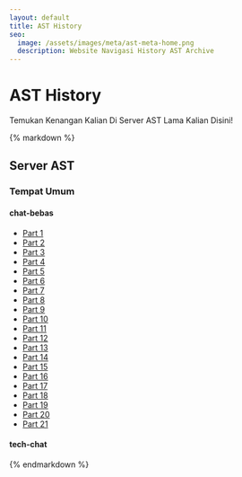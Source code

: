 ```yaml
---
layout: default
title: AST History
seo:
  image: /assets/images/meta/ast-meta-home.png
  description: Website Navigasi History AST Archive
---
```


<div class="bg-blue mb-12">
  <div class="container text-center text-white py-24">
    <h1>AST History</h1>
    <p class="text-lg mb-8">
      Temukan Kenangan Kalian Di Server AST Lama Kalian Disini!
    </p>
  </div>
</div>

<div class="container max-w-2xl">
  {% markdown %}

## Server AST

### Tempat Umum

#### chat-bebas
- [Part 1]()
- [Part 2]()
- [Part 3]()
- [Part 4]()
- [Part 5]()
- [Part 6]()
- [Part 7]()
- [Part 8]()
- [Part 9]()
- [Part 10]()
- [Part 11]()
- [Part 12]()
- [Part 13]()
- [Part 14]()
- [Part 15]()
- [Part 16]()
- [Part 17]()
- [Part 18]()
- [Part 19]()
- [Part 20]()
- [Part 21]()

#### tech-chat

{% endmarkdown %}

  </div>
